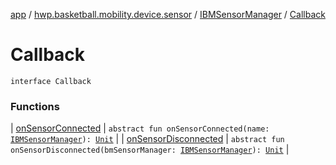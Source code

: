 [app](../../../index.md) / [hwp.basketball.mobility.device.sensor](../../index.md) / [IBMSensorManager](../index.md) / [Callback](.)

# Callback

`interface Callback`

### Functions

| [onSensorConnected](on-sensor-connected.md) | `abstract fun onSensorConnected(name: `[`IBMSensorManager`](../index.md)`): `[`Unit`](https://kotlinlang.org/api/latest/jvm/stdlib/kotlin/-unit/index.html) |
| [onSensorDisconnected](on-sensor-disconnected.md) | `abstract fun onSensorDisconnected(bmSensorManager: `[`IBMSensorManager`](../index.md)`): `[`Unit`](https://kotlinlang.org/api/latest/jvm/stdlib/kotlin/-unit/index.html) |

